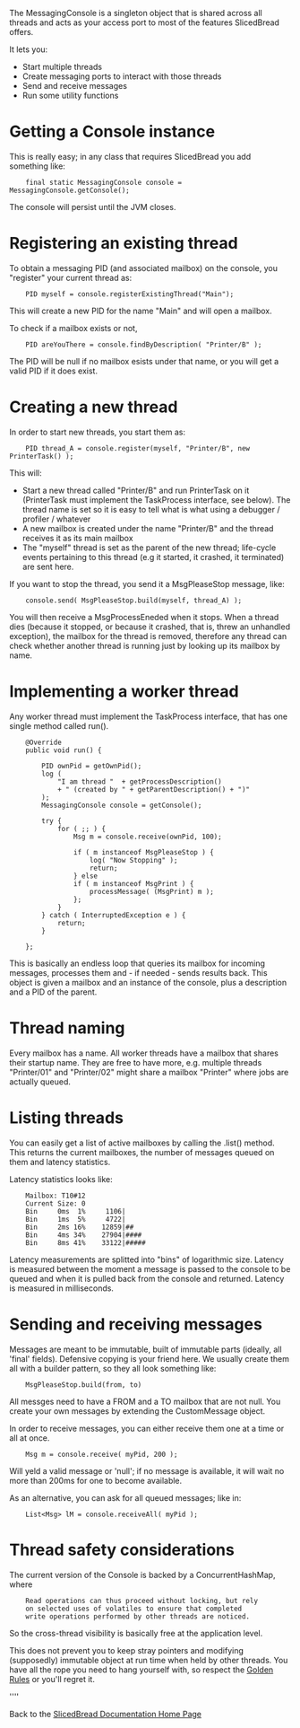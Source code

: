 
The MessagingConsole is a singleton object that is shared across all threads 
and acts as your access port to most of the features SlicedBread offers.

It lets you:

* Start multiple threads
* Create messaging ports to interact with those threads
* Send and receive messages 
* Run some utility functions

Getting a Console instance
==========================

This is really easy; in any class that requires SlicedBread you add something like:


        final static MessagingConsole console = MessagingConsole.getConsole();

The console will persist until the JVM closes.


Registering an existing thread
==============================

To obtain a messaging PID (and associated mailbox) on the console, you "register"
your current thread as:


        PID myself = console.registerExistingThread("Main");


This will create a new PID for the name "Main" and will open a mailbox.

To check if a mailbox exists or not, 


        PID areYouThere = console.findByDescription( "Printer/B" );


The PID will be null if no mailbox esists under that name, or you will get a valid PID 
if it does exist. 

Creating a new thread
=====================

In order to start new threads, you start them as:


        PID thread_A = console.register(myself, "Printer/B", new PrinterTask() );


This will:

* Start a new thread called "Printer/B" and run PrinterTask on it (PrinterTask must implement the 
  TaskProcess interface, see below). The thread name is set so it is easy to tell what is what using
  a debugger / profiler / whatever
* A new mailbox is created under the name "Printer/B" and the thread receives it as its main mailbox
* The "myself" thread is set as the parent of the new thread; life-cycle events pertaining to this 
  thread (e.g it started, it crashed, it terminated) are sent here.

If you want to stop the thread, you send it a MsgPleaseStop message, like:


        console.send( MsgPleaseStop.build(myself, thread_A) );


You will then receive a MsgProcessEneded when it stops. When a thread dies (because it stopped, or because 
it crashed, that is, threw an unhandled exception), the mailbox for the thread is removed, therefore any
thread can check whether another thread is running just by looking up its mailbox by name.  

Implementing a worker thread
============================

Any worker thread must implement the TaskProcess interface, that has one single method called run().


        @Override
        public void run() {

            PID ownPid = getOwnPid();
            log (
                "I am thread "  + getProcessDescription()
                + " (created by " + getParentDescription() + ")"
            );
            MessagingConsole console = getConsole();

            try {
                for ( ;; ) {
                    Msg m = console.receive(ownPid, 100);

                    if ( m instanceof MsgPleaseStop ) {
                        log( "Now Stopping" );
                        return;
                    } else
                    if ( m instanceof MsgPrint ) {
                        processMessage( (MsgPrint) m );
                    };
                }
            } catch ( InterruptedException e ) {
                return;
            }

        };


This is basically an endless loop that queries its mailbox for incoming messages, processes them
and  - if needed - sends results back. This object is given a mailbox and an instance of 
the console, plus a description and a PID of the parent.


Thread naming
=============

Every mailbox has a name. All worker threads have a mailbox that shares their startup name. They are free 
to have more, e.g. multiple threads "Printer/01" and "Printer/02" might share a mailbox "Printer" where 
jobs are actually queued. 

Listing threads
===============

You can easily get a list of active mailboxes by calling the .list() method. This returns the current
mailboxes, the number of messages queued on them and latency statistics.

Latency statistics looks like:

        Mailbox: T10#12 
        Current Size: 0
        Bin     0ms  1%     1106|              
        Bin     1ms  5%     4722|              
        Bin     2ms 16%    12859|##            
        Bin     4ms 34%    27904|####          
        Bin     8ms 41%    33122|#####   

Latency measurements are splitted into "bins" of logarithmic size. Latency is measured between the moment
a message is passed to the console to be queued and when it is pulled back from the console and returned.
Latency is measured in milliseconds.


Sending and receiving messages
==============================

Messages are meant to be immutable, built of immutable parts (ideally, all 'final' fields). 
Defensive copying is your friend here. We usually create them all with a builder pattern, 
so they all look something like:


        MsgPleaseStop.build(from, to)


All messges need to have a FROM and a TO mailbox that are not null. You create your own messages by 
extending the CustomMessage object.


In order to receive messages, you can either receive them one at a time or all at once.


        Msg m = console.receive( myPid, 200 );


Will yeld a valid message or 'null'; if no message is available, it will wait no more than 200ms for 
one to become available.  

As an alternative, you can ask for all queued messages; like in:


        List<Msg> lM = console.receiveAll( myPid ); 

Thread safety considerations
============================

The current version of the Console is backed by a ConcurrentHashMap, where

        Read operations can thus proceed without locking, but rely
        on selected uses of volatiles to ensure that completed
        write operations performed by other threads are noticed. 


So the cross-thread visibility is basically free at the application level. 

This does not prevent you to keep stray pointers and modifying (supposedly) immutable 
object at run time when held by other threads. You have all the rope you need to hang 
yourself with, so respect the [Golden Rules](Golden-rules.md) or you'll regret it.


''''

Back to the [SlicedBread Documentation Home Page](Home.md)


